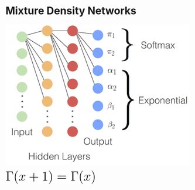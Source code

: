 # Mixture Density Networks
![avatar](./figures/MDN_drawing_small.png)


![avatar](./figures/CodeCogsEqn.svg)
